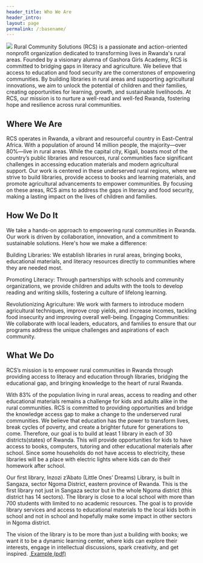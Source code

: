 ```yaml
---
header_title: Who We Are
header_intro: 
layout: page
permalink: /:basename/
---
```


<img src = "/images/rwandatimelapse.gif"/>
Rural Community Solutions (RCS) is a passionate and action-oriented nonprofit organization dedicated to transforming lives in Rwanda's rural areas. Founded by a visionary alumna of Gashora Girls Academy, RCS is committed to bridging gaps in literacy and agriculture.
We believe that access to education and food security are the cornerstones of empowering communities. By building libraries in rural areas and supporting agricultural innovations, we aim to unlock the potential of children and their families, creating opportunities for learning, growth, and sustainable livelihoods.
At RCS, our mission is to nurture a well-read and well-fed Rwanda, fostering hope and resilience across rural communities.

<h2>Where We Are</h2>
RCS operates in Rwanda, a vibrant and resourceful country in East-Central Africa. With a population of around 14 million people, the majority—over 80%—live in rural areas. While the capital city, Kigali, boasts most of the country’s public libraries and resources, rural communities face significant challenges in accessing education materials and modern agricultural support.
Our work is centered in these underserved rural regions, where we strive to build libraries, provide access to books and learning materials, and promote agricultural advancements to empower communities. By focusing on these areas, RCS aims to address the gaps in literacy and food security, making a lasting impact on the lives of children and families.

<h2>How We Do It</h2>
We take a hands-on approach to empowering rural communities in Rwanda. Our work is driven by collaboration, innovation, and a commitment to sustainable solutions. Here's how we make a difference:

Building Libraries: We establish libraries in rural areas, bringing books, educational materials, and literacy resources directly to communities where they are needed most.

Promoting Literacy: Through partnerships with schools and community organizations, we provide children and adults with the tools to develop reading and writing skills, fostering a culture of lifelong learning.

Revolutionizing Agriculture: We work with farmers to introduce modern agricultural techniques, improve crop yields, and increase incomes, tackling food insecurity and improving overall well-being.
Engaging Communities: We collaborate with local leaders, educators, and families to ensure that our programs address the unique challenges and aspirations of each community.


<h2>What We Do</h2>

RCS’s mission is to empower rural communities in Rwanda through providing access to literacy
and education through libraries, bridging the educational gap, and bringing knowledge to the
heart of rural Rwanda.

With 83% of the population living in rural areas, access to reading and other educational
materials remains a challenge for kids and adults alike in the rural communities. RCS is
committed to providing opportunities and bridge the knowledge access gap to make a change to
the underserved rural communities. We believe that education has the power to transform lives,
break cycles of poverty, and create a brighter future for generations to come. Therefore, our goal
is to build at least 1 library in each of 30 districts(states) of Rwanda. This will provide
opportunities for kids to have access to books, computers, tutoring and other educational
materials after school. Since some households do not have access to electricity, these libraries
will be a place with electric lights where kids can do their homework after school.

Our first library, Inzozi z’Abato (Little Ones’ Dreams) Library, is built in Sangaza, sector
Ngoma District, eastern province of Rwanda. This is the first library not just in Sangaza sector
but in the whole Ngoma district (this district has 14 sectors). The library is close to a local school
with more than 700 students with limited to no academic resources. The goal is to provide library
services and access to educational materials to the local kids both in school and not in school and
hopefully make some impact in other sectors in Ngoma district.

The vision of the library is to be more than just a building with books; we want it to be a
dynamic learning center, where kids can explore their interests, engage in intellectual
discussions, spark creativity, and get inspired.
<span class="fa-stack">
  <i class="fa fa-circle fa-stack-2x"></i>
  <i class="fa fa-download fa-stack-1x fa-inverse"></i>
</span> <a href="/documents/example.pdf">&nbsp;Example (pdf)</a>
